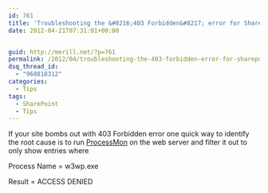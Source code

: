 ```yaml
---
id: 761
title: 'Troubleshooting the &#8216;403 Forbidden&#8217; error for SharePoint &#038; ASP.NET Apps'
date: 2012-04-21T07:31:01+00:00


guid: http://merill.net/?p=761
permalink: /2012/04/troubleshooting-the-403-forbidden-error-for-sharepoint-asp-net-apps/
dsq_thread_id:
  - "968818312"
categories:
  - Tips
tags:
  - SharePoint
  - Tips
---
```

If your site bombs out with 403 Forbidden error one quick way to identify the root cause is to run <a href="http://technet.microsoft.com/en-us/sysinternals/bb896645">ProcessMon</a> on the web server and filter it out to only show entries where

Process Name = w3wp.exe

Result = ACCESS DENIED